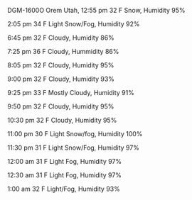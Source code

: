 DGM-1600O
Orem Utah, 12:55 pm
32 F Snow, Humidity 95%

2:05 pm 
34 F Light Snow/Fog, Humidity 92%

6:45 pm
32 F Cloudy, Humidity 86%

7:25 pm
36 F Cloudy, Hummidity 86%

8:05 pm
32 F Cloudy, Humidity 95%

9:00 pm
32 F Cloudy, Humidity 93%

9:25 pm
33 F Mostly Cloudy, Humidity 91%

9:50 pm
32 F Cloudy, Humidity 95%

10:30 pm
32 F Cloudy, Humidity 95%

11:00 pm
30 F Light Snow/fog, Humidity 100%

11:30 pm 
31 F Light Snow/Fog, Humidity 97%

12:00 am 
31 F Light Fog, Humidity 97%

12:30 am
31 F Light Fog, Humidity 97%

1:00 am
32 F Light/Fog, Humidity 93%
